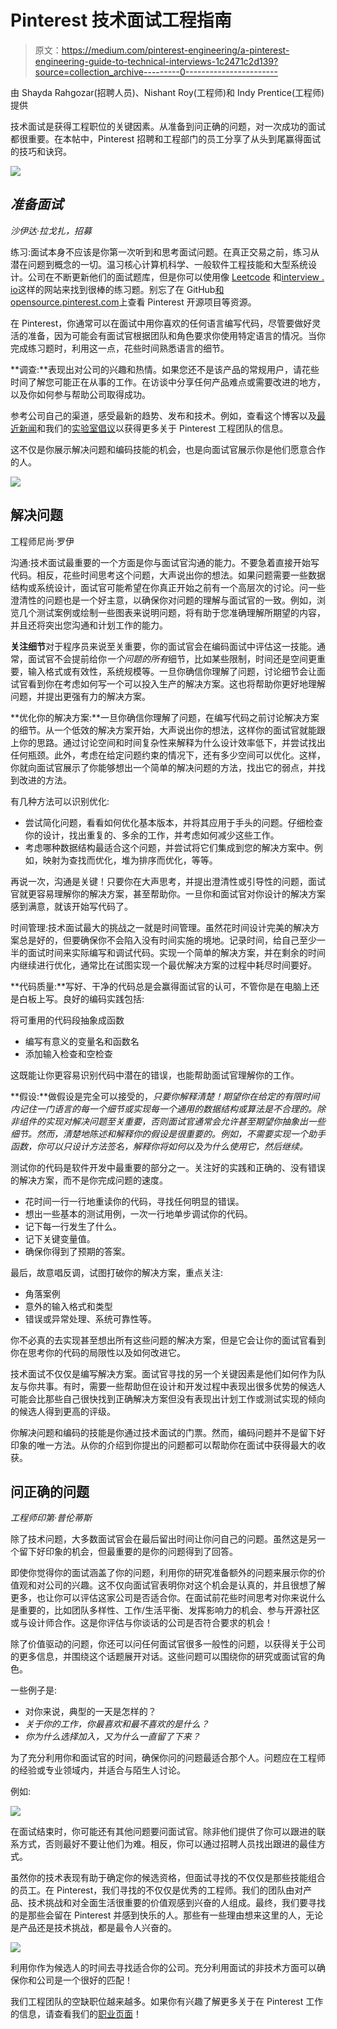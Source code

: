 # Pinterest 技术面试工程指南

> 原文：<https://medium.com/pinterest-engineering/a-pinterest-engineering-guide-to-technical-interviews-1c2471c2d139?source=collection_archive---------0----------------------->

由 Shayda Rahgozar(招聘人员)、Nishant Roy(工程师)和 Indy Prentice(工程师)提供

技术面试是获得工程职位的关键因素。从准备到问正确的问题，对一次成功的面试都很重要。在本帖中，Pinterest 招聘和工程部门的员工分享了从头到尾赢得面试的技巧和诀窍。

![](img/6965d3bb1f368050473a741f1ae34390.png)

## ***准备面试***

*沙伊达·拉戈扎，招募*

练习:面试本身不应该是你第一次听到和思考面试问题。在真正交易之前，练习从潜在问题到概念的一切。温习核心计算机科学、一般软件工程技能和大型系统设计。公司在不断更新他们的面试题库，但是你可以使用像 [Leetcode](https://leetcode.com/) 和[interview . io](https://interviewing.io/)这样的网站来找到很棒的练习题。别忘了在 GitHub[和 opensource.pinterest.com](https://github.com/pinterest/)上查看 Pinterest 开源项目等资源。

在 Pinterest，你通常可以在面试中用你喜欢的任何语言编写代码，尽管要做好灵活的准备，因为可能会有面试官根据团队和角色要求你使用特定语言的情况。当你完成练习题时，利用这一点，花些时间熟悉语言的细节。

**调查:**表现出对公司的兴趣和热情。如果您还不是该产品的常规用户，请花些时间了解您可能正在从事的工作。在访谈中分享任何产品难点或需要改进的地方，以及你如何参与帮助公司取得成功。

参考公司自己的渠道，感受最新的趋势、发布和技术。例如，查看这个博客以及[最近新闻](https://www.pinterest.com/malorie/pinterest-engineering-news/?eq=pinterest%20engineering%20news&etslf=5982)和我们的[实验室倡议](https://labs.pinterest.com/)以获得更多关于 Pinterest 工程团队的信息。

这不仅是你展示解决问题和编码技能的机会，也是向面试官展示你是他们愿意合作的人。

![](img/528173ddb1e2ee20014f1655eba7f4f7.png)

## 解决问题

工程师尼尚·罗伊

沟通:技术面试最重要的一个方面是你与面试官沟通的能力。不要急着直接开始写代码。相反，花些时间思考这个问题，大声说出你的想法。如果问题需要一些数据结构或系统设计，面试官可能希望在你真正开始之前有一个高层次的讨论。问一些澄清性的问题也是一个好主意，以确保你对问题的理解与面试官的一致。例如，浏览几个测试案例或绘制一些图表来说明问题，将有助于您准确理解所期望的内容，并且还将突出您沟通和计划工作的能力。

**关注细节**对于程序员来说至关重要，你的面试官会在编码面试中评估这一技能。通常，面试官不会提前给你*一个问题的所有*细节，比如某些限制，时间还是空间更重要，输入格式或有效性，系统规模等。一旦你确信你理解了问题，讨论细节会让面试官看到你在考虑如何写一个可以投入生产的解决方案。这也将帮助你更好地理解问题，并提出更强有力的解决方案。

**优化你的解决方案:**一旦你确信你理解了问题，在编写代码之前讨论解决方案的细节。从一个低效的解决方案开始，大声说出你的想法，这样你的面试官就能跟上你的思路。通过讨论空间和时间复杂性来解释为什么设计效率低下，并尝试找出任何瓶颈。此外，考虑在给定问题约束的情况下，还有多少空间可以优化。这样，你就向面试官展示了你能够想出一个简单的解决问题的方法，找出它的弱点，并找到改进的方法。

有几种方法可以识别优化:

*   尝试简化问题，看看如何优化基本版本，并将其应用于手头的问题。仔细检查你的设计，找出重复的、多余的工作，并考虑如何减少这些工作。
*   考虑哪种数据结构最适合这个问题，并尝试将它们集成到您的解决方案中。例如，映射为查找而优化，堆为排序而优化，等等。

再说一次，沟通是关键！只要你在大声思考，并提出澄清性或引导性的问题，面试官就更容易理解你的解决方案，甚至帮助你。一旦你和面试官对你设计的解决方案感到满意，就该开始写代码了。

时间管理:技术面试最大的挑战之一就是时间管理。虽然花时间设计完美的解决方案总是好的，但要确保你不会陷入没有时间实施的境地。记录时间，给自己至少一半的面试时间来实际编写和调试代码。实现一个简单的解决方案，并在剩余的时间内继续进行优化，通常比在试图实现一个最优解决方案的过程中耗尽时间要好。

**代码质量:**写好、干净的代码总是会赢得面试官的认可，不管你是在电脑上还是白板上写。良好的编码实践包括:

将可重用的代码段抽象成函数

*   编写有意义的变量名和函数名
*   添加输入检查和空检查

这既能让你更容易识别代码中潜在的错误，也能帮助面试官理解你的工作。

**假设:**做假设是完全可以接受的，*只要你解释清楚！期望你在给定的有限时间内记住一门语言的每一个细节或实现每一个通用的数据结构或算法是不合理的。除非组件的实现对解决问题至关重要，否则面试官通常会允许甚至期望你抽象出一些细节。然而，清楚地陈述和解释你的假设是很重要的。例如，不需要实现一个助手函数，你可以只设计方法签名，解释你将如何以及为什么使用它，然后继续。*

测试你的代码是软件开发中最重要的部分之一。关注好的实践和正确的、没有错误的解决方案，而不是你完成问题的速度。

*   花时间一行一行地重读你的代码，寻找任何明显的错误。
*   想出一些基本的测试用例，一次一行地单步调试你的代码。
*   记下每一行发生了什么。
*   记下关键变量值。
*   确保你得到了预期的答案。

最后，故意唱反调，试图打破你的解决方案，重点关注:

*   角落案例
*   意外的输入格式和类型
*   错误或异常处理、系统可靠性等。

你不必真的去实现甚至想出所有这些问题的解决方案，但是它会让你的面试官看到你在思考你的代码的局限性以及如何改进它。

技术面试不仅仅是编写解决方案。面试官寻找的另一个关键因素是他们如何作为队友与你共事。有时，需要一些帮助但在设计和开发过程中表现出很多优势的候选人可能会比那些自己很快找到正确解决方案但没有表现出计划工作或测试实现的倾向的候选人得到更高的评级。

你解决问题和编码的技能是你通过技术面试的门票。然而，编码问题并不是留下好印象的唯一方法。从你的介绍到你提出的问题都可以帮助你在面试中获得最大的收获。

## **问正确的问题**

*工程师印第·普伦蒂斯*

除了技术问题，大多数面试官会在最后留出时间让你问自己的问题。虽然这是另一个留下好印象的机会，但最重要的是你的问题得到了回答。

即使你觉得你的面试涵盖了你的问题，利用你的研究准备额外的问题来展示你的价值观和对公司的兴趣。这不仅向面试官表明你对这个机会是认真的，并且很想了解更多，也让你可以评估这家公司是否适合你。在面试前花些时间思考对你来说什么是重要的，比如团队多样性、工作/生活平衡、发挥影响力的机会、参与开源社区或与设计师合作。这是你评估与你谈话的公司是否符合要求的机会！

除了价值驱动的问题，你还可以问任何面试官很多一般性的问题，以获得关于公司的更多信息，并围绕这个话题展开对话。这些问题可以围绕你的研究或面试官的角色。

一些例子是:

*   对你来说，典型的一天是怎样的？
*   *关于你的工作，你最喜欢和最不喜欢的是什么？*
*   *你为什么选择加入，又为什么一直留了下来？*

为了充分利用你和面试官的时间，确保你问的问题最适合那个人。问题应在工程师的经验或专业领域内，并适合与陌生人讨论。

例如:

![](img/a3ef763448db1042ebec40e07ebb128d.png)

在面试结束时，你可能还有其他问题要问面试官。除非他们提供了你可以跟进的联系方式，否则最好不要让他们为难。相反，你可以通过招聘人员找出跟进的最佳方式。

虽然你的技术表现有助于确定你的候选资格，但面试寻找的不仅仅是那些技能组合的员工。在 Pinterest，我们寻找的不仅仅是优秀的工程师。我们的团队由对产品、技术挑战和对全面生活很重要的价值观感到兴奋的人组成。最终，我们要寻找的是那些会留在 Pinterest 并感到快乐的人。那些有一些理由想来这里的人，无论是产品还是技术挑战，都是最令人兴奋的。

![](img/698e801f36e3ce6393559550b1752417.png)

利用你作为候选人的时间去寻找适合你的公司。充分利用面试的非技术方面可以确保你和公司是一个很好的匹配！

我们工程团队的空缺职位越来越多。如果你有兴趣了解更多关于在 Pinterest 工作的信息，请查看我们的[职业页面](https://careers.pinterest.com/careers/engineering)！